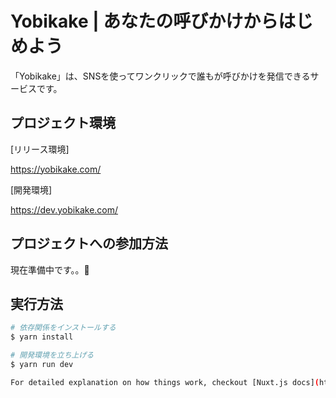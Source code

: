 # Yobikake | あなたの呼びかけからはじめよう

「Yobikake」は、SNSを使ってワンクリックで誰もが呼びかけを発信できるサービスです。


## プロジェクト環境 
[リリース環境]

https://yobikake.com/

[開発環境]

https://dev.yobikake.com/

## プロジェクトへの参加方法
現在準備中です。。🚧


## 実行方法

``` bash
# 依存関係をインストールする
$ yarn install

# 開発環境を立ち上げる
$ yarn run dev

For detailed explanation on how things work, checkout [Nuxt.js docs](https://nuxtjs.org).
